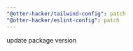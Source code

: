 ```yaml
---
"@otter-hacker/tailwind-config": patch
"@otter-hacker/eslint-config": patch
---
```


update package version
